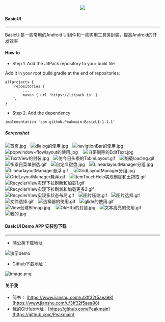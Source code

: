 <p align="center">
  <img src="https://upload-images.jianshu.io/upload_images/9387746-3866ee64845e0831.jpg?imageMogr2/auto-orient/strip%7CimageView2/2/w/1240"  />
</p>

#### BasicUI
****
BasicUI是一些常用的Android UI组件和一些实用工具类封装，提高Android的开发效率
#### How to

- Step 1. Add the JitPack repository to your build file

Add it in your root build.gradle at the end of repositories:

    allprojects {
        repositories {
            ...
            maven { url 'https://jitpack.io' }
        }
    }
- Step 2. Add the dependency
```
implementation 'com.github.Peakmain:BasicUI:1.1.1'
```

##### Screenshot
![首页.jpg](https://github.com/Peakmain/BasicUI/blob/androidx/img-preview/首页.jpg)&emsp;![dialog的使用.jpg](https://github.com/Peakmain/BasicUI/blob/androidx/img-preview/dialog的使用.jpg)&emsp;![navigtionBar的使用.jpg](https://github.com/Peakmain/BasicUI/blob/androidx/img-preview/navigtionBar的使用.jpg)&emsp;![popwindow+flowlayout的使用.jpg](https://github.com/Peakmain/BasicUI/blob/androidx/img-preview/popwindow+flowlayout的使用.jpg)&emsp;
![自带删除的EditText.jpg](https://github.com/Peakmain/BasicUI/blob/androidx/img-preview/自带删除的EditText.jpg)&emsp;![TextView的封装.jpg](https://github.com/Peakmain/BasicUI/blob/androidx/img-preview/TextView的封装.jpg)&emsp;![仿今日头条的TableLayout.gif](https://github.com/Peakmain/BasicUI/blob/androidx/img-preview/仿今日头条的TableLayout.gif)&emsp;![加载loading.gif](https://github.com/Peakmain/BasicUI/blob/androidx/img-preview/加载loading.gif)&emsp;
![多条目菜单删选.gif](https://github.com/Peakmain/BasicUI/blob/androidx/img-preview/多条目菜单删选.gif)&emsp;![自定义键盘.jpg](https://github.com/Peakmain/BasicUI/blob/androidx/img-preview/自定义键盘.jpg)&emsp;![LinearlayoutManager分组.jpg](https://github.com/Peakmain/BasicUI/blob/androidx/img-preview/LinearlayoutManager分组.jpg)&emsp;![LinearlayoutManager悬浮.gif](https://github.com/Peakmain/BasicUI/blob/androidx/img-preview/LinearlayoutManager悬浮.gif)&emsp;
![GridLayoutManager分组.jpg](https://github.com/Peakmain/BasicUI/blob/androidx/img-preview/GridLayoutManager分组.jpg)&emsp;![GridLayoutManager悬浮.gif](https://github.com/Peakmain/BasicUI/blob/androidx/img-preview/GridLayoutManager悬浮.gif)&emsp;![ItemTouchHelp实现删除和土拖拽.gif](https://github.com/Peakmain/BasicUI/blob/androidx/img-preview/ItemTouchHelp实现删除和土拖拽.gif)&emsp;![RecyclerView实现下拉刷新和加载1.gif](https://github.com/Peakmain/BasicUI/blob/androidx/img-preview/RecyclerView实现下拉刷新和加载1.gif)&emsp;
![RecyclerView实现下拉刷新和加载更多2.gif](https://github.com/Peakmain/BasicUI/blob/androidx/img-preview/RecyclerView实现下拉刷新和加载更多2.gif)&emsp;![RecyclerView实现多状态布局.gif](https://github.com/Peakmain/BasicUI/blob/androidx/img-preview/RecyclerView实现多状态布局.gif)&emsp;![图片压缩.gif](https://github.com/Peakmain/BasicUI/blob/androidx/img-preview/图片压缩.gif)&emsp;![图片选择.gif](https://github.com/Peakmain/BasicUI/blob/androidx/img-preview/图片选择.gif)&emsp;
![文件选择.gif](https://github.com/Peakmain/BasicUI/blob/androidx/img-preview/文件选择.gif)&emsp;![选择器的使用.gif](https://github.com/Peakmain/BasicUI/blob/androidx/img-preview/选择器的使用.gif)&emsp;![glide的使用.gif](https://github.com/Peakmain/BasicUI/blob/androidx/img-preview/glide的使用.gif)&emsp;![View创建Bitmap.jpg](https://github.com/Peakmain/BasicUI/blob/androidx/img-preview/View创建Bitmap.jpg)&emsp;
![OkHttp的封装.jpg](https://github.com/Peakmain/BasicUI/blob/androidx/img-preview/OkHttp的封装.jpg)&emsp;![文本高亮的使用.gif](https://github.com/Peakmain/BasicUI/blob/androidx/img-preview/文本高亮的使用.gif)&emsp;![我的.jpg](https://github.com/Peakmain/BasicUI/blob/androidx/img-preview/我的.jpg)&emsp;

 #### BasicUI Demo APP 安装包下载
 ****
 - 蒲公英下载地址
 
 ![演示demo](https://www.pgyer.com/app/qrcode/BasicUI)
 
 - Github下载地址：
 
 ![image.png](https://upload-images.jianshu.io/upload_images/9387746-0a833896a68b7bc6.png?imageMogr2/auto-orient/strip%7CimageView2/2/w/1240)

#### 关于我
- 简书： [https://www.jianshu.com/u/3ff32f5aea98](https://www.jianshu.com/u/3ff32f5aea98)
- 我的GitHub地址：[https://github.com/Peakmain](https://github.com/Peakmain)